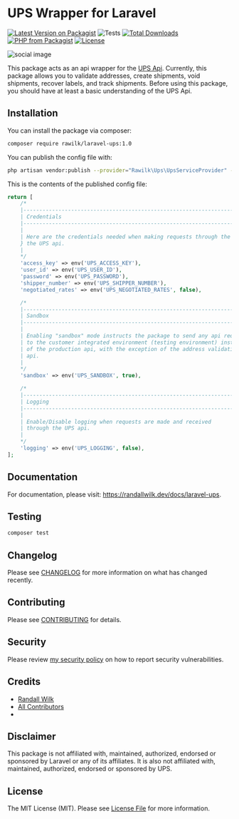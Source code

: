 # UPS Wrapper for Laravel

[![Latest Version on Packagist](https://img.shields.io/packagist/v/rawilk/laravel-ups.svg?style=flat-square)](https://packagist.org/packages/rawilk/laravel-ups)
![Tests](https://github.com/rawilk/laravel-ups/workflows/Tests/badge.svg?style=flat-square)
[![Total Downloads](https://img.shields.io/packagist/dt/rawilk/laravel-ups.svg?style=flat-square)](https://packagist.org/packages/rawilk/laravel-ups)
[![PHP from Packagist](https://img.shields.io/packagist/php-v/rawilk/laravel-ups?style=flat-square)](https://packagist.org/packages/rawilk/laravel-ups)
[![License](https://img.shields.io/github/license/rawilk/laravel-ups?style=flat-square)](https://github.com/rawilk/laravel-ups/blob/main/LICENSE.md)

![social image](https://banners.beyondco.de/UPS%20API%20Wrapper.png?theme=light&packageManager=composer+require&packageName=rawilk%2Flaravel-ups&pattern=architect&style=style_1&description=UPS+api+wrapper+for+Laravel.&md=1&showWatermark=0&fontSize=100px&images=truck)

This package acts as an api wrapper for the [UPS Api](https://www.ups.com/upsdeveloperkit?loc=en_US). Currently, this package allows you to validate addresses,
create shipments, void shipments, recover labels, and track shipments. Before using this package, you should have at least a basic understanding
of the UPS Api.

## Installation

You can install the package via composer:

```bash
composer require rawilk/laravel-ups:1.0
```

You can publish the config file with:
```bash
php artisan vendor:publish --provider="Rawilk\Ups\UpsServiceProvider" --tag="config"
```

This is the contents of the published config file:

```php
return [
    /*
    |--------------------------------------------------------------------------
    | Credentials
    |--------------------------------------------------------------------------
    |
    | Here are the credentials needed when making requests through the
    } the UPS api.
    |
    */
    'access_key' => env('UPS_ACCESS_KEY'),
    'user_id' => env('UPS_USER_ID'),
    'password' => env('UPS_PASSWORD'),
    'shipper_number' => env('UPS_SHIPPER_NUMBER'),
    'negotiated_rates' => env('UPS_NEGOTIATED_RATES', false),

    /*
    |--------------------------------------------------------------------------
    | Sandbox
    |--------------------------------------------------------------------------
    |
    | Enabling "sandbox" mode instructs the package to send any api requests
    | to the customer integrated environment (testing environment) instead
    | of the production api, with the exception of the address validation
    | api.
    |
    */
    'sandbox' => env('UPS_SANDBOX', true),

    /*
    |--------------------------------------------------------------------------
    | Logging
    |--------------------------------------------------------------------------
    |
    | Enable/Disable logging when requests are made and received
    | through the UPS api.
    |
    */
    'logging' => env('UPS_LOGGING', false),
];
```

## Documentation

For documentation, please visit: https://randallwilk.dev/docs/laravel-ups.

## Testing

``` bash
composer test
```

## Changelog

Please see [CHANGELOG](CHANGELOG.md) for more information on what has changed recently.

## Contributing

Please see [CONTRIBUTING](.github/CONTRIBUTING.md) for details.

## Security

Please review [my security policy](.github/SECURITY.md) on how to report security vulnerabilities.

## Credits

- [Randall Wilk](https://github.com/rawilk)
- [All Contributors](../../contributors)
- 
## Disclaimer

This package is not affiliated with, maintained, authorized, endorsed or sponsored by Laravel or any of its affiliates. It is also not affiliated with, maintained, authorized, endorsed or sponsored by UPS.

## License

The MIT License (MIT). Please see [License File](LICENSE.md) for more information.
